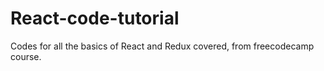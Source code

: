 # React-code-tutorial
Codes for all the basics of React and Redux covered, from freecodecamp course.
